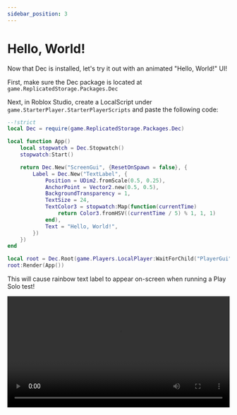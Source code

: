 ```yaml
---
sidebar_position: 3
---
```


# Hello, World!

Now that Dec is installed, let's try it out with an animated "Hello, World!" UI!

First, make sure the Dec package is located at
`game.ReplicatedStorage.Packages.Dec`

Next, in Roblox Studio, create a LocalScript under
`game.StarterPlayer.StarterPlayerScripts` and paste the following code:

```lua
--!strict
local Dec = require(game.ReplicatedStorage.Packages.Dec)

local function App()
    local stopwatch = Dec.Stopwatch()
    stopwatch:Start()

    return Dec.New("ScreenGui", {ResetOnSpawn = false}, {
        Label = Dec.New("TextLabel", {
            Position = UDim2.fromScale(0.5, 0.25),
            AnchorPoint = Vector2.new(0.5, 0.5),
            BackgroundTransparency = 1,
            TextSize = 24,
            TextColor3 = stopwatch:Map(function(currentTime)
                return Color3.fromHSV((currentTime / 5) % 1, 1, 1)
            end),
            Text = "Hello, World!",
        })
    })
end

local root = Dec.Root(game.Players.LocalPlayer:WaitForChild("PlayerGui"))
root:Render(App())
```

This will cause rainbow text label to appear on-screen when running a Play Solo
test!

<video width="100%" controls autoplay loop>
  <source src="../../helloRainbow.mov" type="video/mp4" />
  ***Your browser does not support HTML Videos.***
  
  ***Please update your browser version and/or download
  [Google Chrome](https://www.google.com/chrome/) to view this page
  correctly.***
</video>